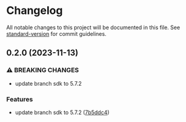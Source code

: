 # Changelog

All notable changes to this project will be documented in this file. See [standard-version](https://github.com/conventional-changelog/standard-version) for commit guidelines.

## 0.2.0 (2023-11-13)


### ⚠ BREAKING CHANGES

* update branch sdk to 5.7.2

### Features

* update branch sdk to 5.7.2 ([7b5ddc4](https://github.com/rudderlabs/rudder-integration-branch-android/commit/7b5ddc4f3298d1b9e206c10e1673fed805734702))

